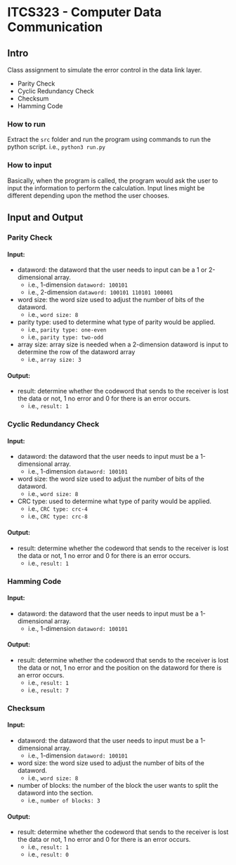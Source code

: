 # ITCS323 - Computer Data Communication
## Intro
Class assignment to simulate the error control in the data link layer.
- Parity Check
- Cyclic Redundancy Check
- Checksum
- Hamming Code

### How to run
Extract the `src` folder and run the program using commands to run the python script.
i.e.,
    `python3 run.py`

### How to input
Basically, when the program is called, the program would ask the user to input the information to perform the calculation. Input lines might be different depending upon the method the user chooses.

## Input and Output
### Parity Check
#### Input:
- dataword: the dataword that the user needs to input can be a 1 or 2-dimensional array.
    - i.e., 1-dimension `dataword: 100101`
    - i.e., 2-dimension `dataword: 100101 110101 100001`
- word size: the word size used to adjust the number of bits of the dataword.
    - i.e., `word size: 8`
- parity type: used to determine what type of parity would be applied.
    - i.e., `parity type: one-even`
    - i.e., `parity type: two-odd`
- array size: array size is needed when a 2-dimension dataword is input to determine the row of the dataword array
    - i.e., `array size: 3`
    
#### Output:
- result: determine whether the codeword that sends to the receiver is lost the data or not, 1 no error and 0 for there is an error occurs.
    - i.e., `result: 1`

### Cyclic Redundancy Check
#### Input:
- dataword: the dataword that the user needs to input must be a 1-dimensional array.
    - i.e., 1-dimension `dataword: 100101`
- word size: the word size used to adjust the number of bits of the dataword.
    - i.e., `word size: 8`
- CRC type: used to determine what type of parity would be applied.
    - i.e., `CRC type: crc-4`
    - i.e., `CRC type: crc-8`

#### Output:
- result: determine whether the codeword that sends to the receiver is lost the data or not, 1 no error and 0 for there is an error occurs.
    - i.e., `result: 1`

### Hamming Code
#### Input:
- dataword: the dataword that the user needs to input must be a 1-dimensional array.
    - i.e., 1-dimension `dataword: 100101`

#### Output:
- result: determine whether the codeword that sends to the receiver is lost the data or not, 1 no error and the position on the dataword for there is an error occurs.
    - i.e., `result: 1`
    - i.e., `result: 7`

### Checksum
#### Input:
- dataword: the dataword that the user needs to input must be a 1-dimensional array.
    - i.e., 1-dimension `dataword: 100101`
- word size: the word size used to adjust the number of bits of the dataword.
    - i.e., `word size: 8`
- number of blocks: the number of the block the user wants to split the dataword into the section.
    - i.e., `number of blocks: 3`

#### Output:
- result: determine whether the codeword that sends to the receiver is lost the data or not, 1 no error and 0 for there is an error occurs.
    - i.e., `result: 1`
    - i.e., `result: 0`
